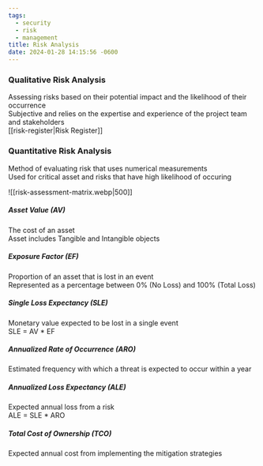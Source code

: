 ```yaml
---
tags:
  - security
  - risk
  - management
title: Risk Analysis
date: 2024-01-28 14:15:56 -0600
---
```


### Qualitative Risk Analysis
Assessing risks based on their potential impact and the likelihood of their occurrence  
Subjective and relies on the expertise and experience of the project team and stakeholders  
[[risk-register|Risk Register]]

### Quantitative Risk Analysis
Method of evaluating risk that uses numerical measurements  
Used for critical asset and risks that have high likelihood of occuring

![[risk-assessment-matrix.webp|500]]

##### Asset Value (AV)
The cost of an asset  
Asset includes Tangible and Intangible objects

##### Exposure Factor (EF)
Proportion of an asset that is lost in an event  
Represented as a percentage between 0% (No Loss) and 100% (Total Loss)

##### Single Loss Expectancy (SLE)
Monetary value expected to be lost in a single event  
SLE = AV \* EF

##### Annualized Rate of Occurrence (ARO)
Estimated frequency with which a threat is expected to occur within a year

##### Annualized Loss Expectancy (ALE)
Expected annual loss from a risk  
ALE = SLE \* ARO

##### Total Cost of Ownership (TCO)
Expected annual cost from implementing the mitigation strategies
